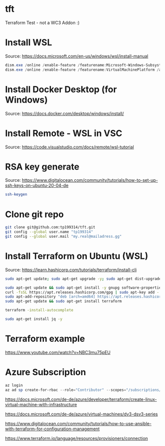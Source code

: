 # tft

Terraform Test - not a WC3 Addon :)

# Install WSL

Source: https://docs.microsoft.com/en-us/windows/wsl/install-manual

```powershell
dism.exe /online /enable-feature /featurename:Microsoft-Windows-Subsystem-Linux /all /norestart
dism.exe /online /enable-feature /featurename:VirtualMachinePlatform /all /norestart
```

# Install Docker Desktop (for Windows)

Source: https://docs.docker.com/desktop/windows/install/

# Install Remote - WSL in VSC

Source: https://code.visualstudio.com/docs/remote/wsl-tutorial

# RSA key generate

Source: https://www.digitalocean.com/community/tutorials/how-to-set-up-ssh-keys-on-ubuntu-20-04-de

```bash
ssh-keygen
```

# Clone git repo

```bash
git clone git@github.com:tp199314/tft.git
git config --global user.name "tp199314"
git config --global user.mail "my.real@mailadress.gg"
```

# Install Terraform on Ubuntu (WSL)

Source: https://learn.hashicorp.com/tutorials/terraform/install-cli

```bash
sudo apt-get update; sudo apt-get upgrade -y; sudo apt-get dist-upgrade -y; sudo apt-get autoremove -y; sudo apt-get autoclean -y; sudo apt-get install git

sudo apt-get update && sudo apt-get install -y gnupg software-properties-common curl
curl -fsSL https://apt.releases.hashicorp.com/gpg | sudo apt-key add -
sudo apt-add-repository "deb [arch=amd64] https://apt.releases.hashicorp.com $(lsb_release -cs) main"
sudo apt-get update && sudo apt-get install terraform

terraform -install-autocomplete

sudo apt-get install jq -y
```

# Terraform example

https://www.youtube.com/watch?v=NBC3mu75pEU

# Azure Subscription

```powershell
az login
az ad sp create-for-rbac --role="Contributor" --scopes="/subscriptions/xxx"
```

https://docs.microsoft.com/de-de/azure/developer/terraform/create-linux-virtual-machine-with-infrastructure

https://docs.microsoft.com/de-de/azure/virtual-machines/dv3-dsv3-series

https://www.digitalocean.com/community/tutorials/how-to-use-ansible-with-terraform-for-configuration-management

https://www.terraform.io/language/resources/provisioners/connection
